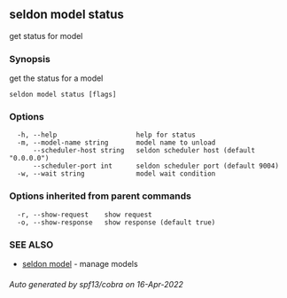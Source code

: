 ## seldon model status

get status for model

### Synopsis

get the status for a model

```
seldon model status [flags]
```

### Options

```
  -h, --help                    help for status
  -m, --model-name string       model name to unload
      --scheduler-host string   seldon scheduler host (default "0.0.0.0")
      --scheduler-port int      seldon scheduler port (default 9004)
  -w, --wait string             model wait condition
```

### Options inherited from parent commands

```
  -r, --show-request    show request
  -o, --show-response   show response (default true)
```

### SEE ALSO

* [seldon model](seldon_model.md)	 - manage models

###### Auto generated by spf13/cobra on 16-Apr-2022
